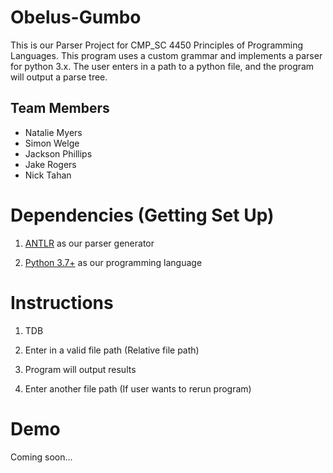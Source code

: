 # Obelus-Gumbo

This is our Parser Project for CMP_SC 4450 Principles of Programming Languages. This program uses a custom grammar and implements a parser for python 3.x. The user enters in a path to a python file, and the program will output a parse tree.

  ## Team Members

 - Natalie Myers
 - Simon Welge
 - Jackson Phillips
 - Jake Rogers
 - Nick Tahan
  

# Dependencies (Getting Set Up)

1.  [ANTLR](https://www.antlr.org/) as our parser generator

2.  [Python 3.7+](https://www.python.org/downloads/) as our programming language

  

# Instructions

1. TDB

2. Enter in a valid file path (Relative file path)

3. Program will output results

4. Enter another file path (If user wants to rerun program)



# Demo

Coming soon...
